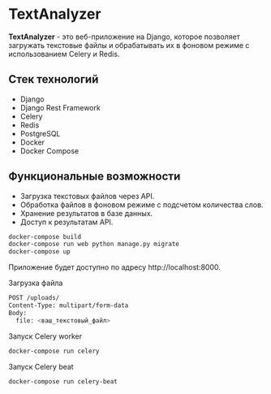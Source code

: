 # TextAnalyzer

**TextAnalyzer** - это веб-приложение на Django, которое позволяет загружать текстовые файлы и обрабатывать их в фоновом режиме с использованием Celery и Redis.

## Стек технологий

- Django
- Django Rest Framework
- Celery
- Redis
- PostgreSQL
- Docker
- Docker Compose

## Функциональные возможности

- Загрузка текстовых файлов через API.
- Обработка файлов в фоновом режиме с подсчетом количества слов.
- Хранение результатов в базе данных.
- Доступ к результатам API.


```bash
docker-compose build
docker-compose run web python manage.py migrate
docker-compose up
```

Приложение будет доступно по адресу http://localhost:8000.

Загрузка файла
```bash
POST /uploads/
Content-Type: multipart/form-data
Body:
  file: <ваш_текстовый_файл>
```
Запуск Celery worker
```bash
docker-compose run celery
```
Запуск Celery beat
```bash
docker-compose run celery-beat
```
